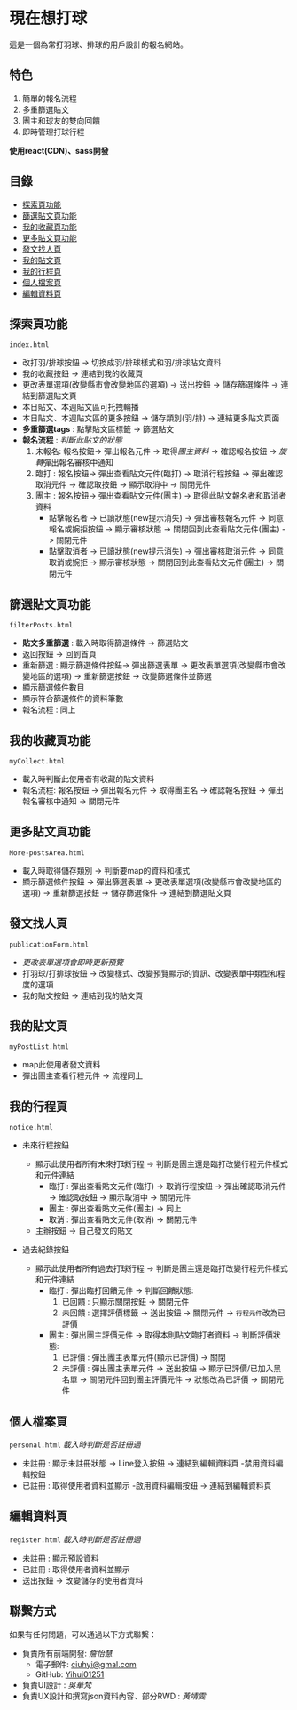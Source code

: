 # 現在想打球
這是一個為常打羽球、排球的用戶設計的報名網站。
## 特色 
1. 簡單的報名流程
2. 多重篩選貼文
3. 團主和球友的雙向回饋
4. 即時管理打球行程
   
**使用react(CDN)、sass開發**

## 目錄
- [探索頁功能](#探索頁功能)
- [篩選貼文頁功能](#篩選貼文頁功能)
- [我的收藏頁功能](#我的收藏頁功能)
- [更多貼文頁功能](#更多貼文頁功能)
- [發文找人頁](#發文找人頁)
- [我的貼文頁](#我的貼文頁)
- [我的行程頁](#我的行程頁)
- [個人檔案頁](#個人檔案頁)
- [編輯資料頁](#編輯資料頁)

## 探索頁功能
`index.html`
- 改打羽/排球按鈕 -> 切換成羽/排球樣式和羽/排球貼文資料
- 我的收藏按鈕 -> 連結到我的收藏頁
- 更改表單選項(改變縣市會改變地區的選項) -> 送出按鈕 -> 儲存篩選條件 -> 連結到篩選貼文頁
- 本日貼文、本週貼文區可托拽輪播
- 本日貼文、本週貼文區的更多按鈕 -> 儲存類別(羽/排) -> 連結更多貼文頁面
- **多重篩選tags** : 點擊貼文區標籤 -> 篩選貼文
- **報名流程** : *判斷此貼文的狀態*
  1. 未報名: 報名按鈕-> 彈出報名元件 -> 取得*團主資料* -> 確認報名按鈕 -> *旋轉*彈出報名審核中通知
  2. 臨打  : 報名按鈕-> 彈出查看貼文元件(臨打) -> 取消行程按鈕 -> 彈出確認取消元件 -> 確認取按鈕 -> 顯示取消中 -> 關閉元件
  3. 團主  : 報名按鈕-> 彈出查看貼文元件(團主) -> 取得此貼文報名者和取消者資料
     - 點擊報名者 -> 已讀狀態(new提示消失) -> 彈出審核報名元件  -> 同意報名或婉拒按鈕 -> 顯示審核狀態 -> 關閉回到此查看貼文元件(團主) -> 關閉元件
     - 點擊取消者 -> 已讀狀態(new提示消失) -> 彈出審核取消元件 -> 同意取消或婉拒 -> 顯示審核狀態 -> 關閉回到此查看貼文元件(團主) -> 關閉元件

## 篩選貼文頁功能
`filterPosts.html`
- **貼文多重篩選** : 載入時取得篩選條件 -> 篩選貼文
- 返回按鈕 -> 回到首頁
- 重新篩選 : 顯示篩選條件按鈕-> 彈出篩選表單 -> 更改表單選項(改變縣市會改變地區的選項) -> 重新篩選按鈕 -> 改變篩選條件並篩選
- 顯示篩選條件數目
- 顯示符合篩選條件的資料筆數
- 報名流程 : 同上

## 我的收藏頁功能
`myCollect.html`
- 載入時判斷此使用者有收藏的貼文資料
- 報名流程: 報名按鈕 -> 彈出報名元件 -> 取得團主名 -> 確認報名按鈕 -> 彈出報名審核中通知 -> 關閉元件

## 更多貼文頁功能
`More-postsArea.html`
- 載入時取得儲存類別 -> 判斷要map的資料和樣式
- 顯示篩選條件按鈕 -> 彈出篩選表單 -> 更改表單選項(改變縣市會改變地區的選項) -> 重新篩選按鈕 -> 儲存篩選條件 -> 連結到篩選貼文頁 

## 發文找人頁
`publicationForm.html`
- *更改表單選項會即時更新預覽*
- 打羽球/打排球按鈕 -> 改變樣式、改變預覽顯示的資訊、改變表單中類型和程度的選項
- 我的貼文按鈕 -> 連結到我的貼文頁

## 我的貼文頁
`myPostList.html`
- map此使用者發文資料
- 彈出團主查看行程元件 -> 流程同上

## 我的行程頁
`notice.html`
- 未來行程按鈕
  - 顯示此使用者所有未來打球行程 -> 判斷是團主還是臨打改變行程元件樣式和元件連結
    - 臨打 : 彈出查看貼文元件(臨打) -> 取消行程按鈕 -> 彈出確認取消元件 -> 確認取按鈕 -> 顯示取消中 -> 關閉元件
    - 團主 : 彈出查看貼文元件(團主) -> 同上
    - 取消 : 彈出查看貼文元件(取消) -> 關閉元件
  - 主辦按鈕 -> 自己發文的貼文
  
- 過去紀錄按鈕
  - 顯示此使用者所有過去打球行程 -> 判斷是團主還是臨打改變行程元件樣式和元件連結
    - 臨打 : 彈出臨打回饋元件 -> 判斷回饋狀態:
      1. 已回饋 : 只顯示關閉按鈕 -> 關閉元件
      2. 未回饋 : 選擇評價標籤 ->  送出按鈕 -> 關閉元件 -> `行程元件`改為已評價
    - 團主 : 彈出團主評價元件 -> 取得本則貼文臨打者資料 -> 判斷評價狀態:
      1. 已評價 : 彈出團主表單元件(顯示已評價) -> 關閉
      2. 未評價 : 彈出團主表單元件 -> 送出按鈕 -> 顯示已評價/已加入黑名單 -> 關閉元件回到團主評價元件 -> 狀態改為已評價 -> 關閉元件

## 個人檔案頁
`personal.html`
*載入時判斷是否註冊過*
- 未註冊 : 顯示未註冊狀態 -> Line登入按鈕 -> 連結到編輯資料頁
   -禁用資料編輯按鈕 
- 已註冊 : 取得使用者資料並顯示
   -啟用資料編輯按鈕 -> 連結到編輯資料頁 
  
## 編輯資料頁
`register.html`
*載入時判斷是否註冊過*
- 未註冊 : 顯示預設資料
- 已註冊 : 取得使用者資料並顯示
- 送出按鈕 -> 改變儲存的使用者資料
  
## 聯繫方式
如果有任何問題，可以通過以下方式聯繫：
- 負責所有前端開發: *詹怡慧*
   - 電子郵件: ciuhyi@gmal.com
   - GitHub: [Yihui01251](https://github.com/Yihui01251)
- 負責UI設計 : *吳華梵*
- 負責UX設計和撰寫json資料內容、部分RWD : *黃靖雯*
